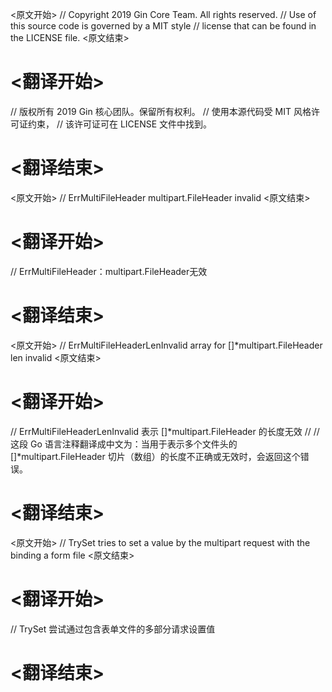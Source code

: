 
<原文开始>
// Copyright 2019 Gin Core Team. All rights reserved.
// Use of this source code is governed by a MIT style
// license that can be found in the LICENSE file.
<原文结束>

# <翻译开始>
// 版权所有 2019 Gin 核心团队。保留所有权利。
// 使用本源代码受 MIT 风格许可证约束，
// 该许可证可在 LICENSE 文件中找到。
# <翻译结束>


<原文开始>
// ErrMultiFileHeader multipart.FileHeader invalid
<原文结束>

# <翻译开始>
// ErrMultiFileHeader：multipart.FileHeader无效
# <翻译结束>


<原文开始>
// ErrMultiFileHeaderLenInvalid array for []*multipart.FileHeader len invalid
<原文结束>

# <翻译开始>
// ErrMultiFileHeaderLenInvalid 表示 []*multipart.FileHeader 的长度无效
// 
// 这段 Go 语言注释翻译成中文为：当用于表示多个文件头的 []*multipart.FileHeader 切片（数组）的长度不正确或无效时，会返回这个错误。
# <翻译结束>


<原文开始>
// TrySet tries to set a value by the multipart request with the binding a form file
<原文结束>

# <翻译开始>
// TrySet 尝试通过包含表单文件的多部分请求设置值
# <翻译结束>

